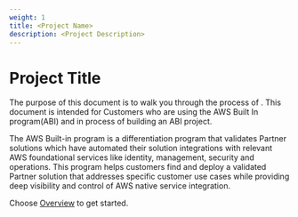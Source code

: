 ```yaml
---
weight: 1
title: <Project Name>
description: <Project Description>
---
```


# Project Title

The purpose of this document is to walk you through the process of <fill-it-up> . This document is intended for Customers who are using the <project-name> AWS Built In program(ABI) and in process of building an ABI project.

The AWS Built-in program is a differentiation program that validates Partner solutions which have automated their solution integrations with relevant AWS foundational services like identity, management, security and operations.  This program helps customers find and deploy a validated Partner solution that addresses specific customer use cases while providing deep visibility and control of AWS native service integration.


Choose [Overview](/overview/index.html) to get started.
